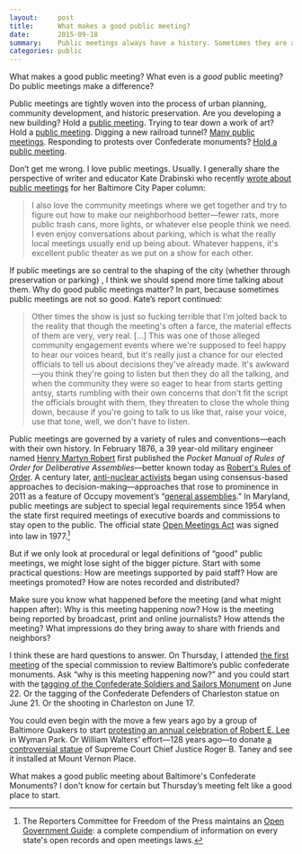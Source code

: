```yaml
---
layout:     post
title:      What makes a good public meeting?
date:       2015-09-18
summary:    Public meetings always have a history. Sometimes they are about history.
categories: public
---
```


What makes a good public meeting? What even is a _good_ public meeting? Do public meetings make a difference?

Public meetings are tightly woven into the process of urban planning, community development, and historic preservation. Are you developing a new building? Hold a [public meeting](http://www.baltimoresun.com/news/maryland/baltimore-city/north-baltimore/ph-ms-parking-0626-20140620-story.html). Trying to tear down a work of art? Hold a [public meeting](http://www.baltimoresun.com/business/real-estate/wonk/bs-bz-mckeldin-plaza-20150512-story.html). Digging a new railroad tunnel? [Many public meetings](http://baltimoreheritage.org/preservation/bp-tunnel-proposal-threatens-demolition-in-historic-west-baltimore/). Responding to protests over Confederate monuments? [Hold a public meeting](http://baltimoreheritage.org/preservation/what-do-we-do-about-baltimores-confederate-monuments/).

Don’t get me wrong. I love public meetings. Usually. I generally share the perspective of writer and educator Kate Drabinski who recently [wrote about public meetings](http://www.citypaper.com/news/columns/field-tripping/bcp-090915-field-tripping-20150909-story.html) for her Baltimore City Paper column:

>I also love the community meetings where we get together and try to figure out how to make our neighborhood better—fewer rats, more public trash cans, more lights, or whatever else people think we need. I even enjoy conversations about parking, which is what the really local meetings usually end up being about. Whatever happens, it's excellent public theater as we put on a show for each other.

If public meetings are so central to the shaping of the city (whether through preservation or parking) , I think we should spend more time talking about them. Why do good public meetings matter? In part, because sometimes public meetings are not so good. Kate’s report continued:

> Other times the show is just so fucking terrible that I'm jolted back to the reality that though the meeting's often a farce, the material effects of them are very, very real. […] This was one of those alleged community engagement events where we're supposed to feel happy to hear our voices heard, but it's really just a chance for our elected officials to tell us about decisions they've already made. It's awkward—you think they're going to listen but then they do all the talking, and when the community they were so eager to hear from starts getting antsy, starts rumbling with their own concerns that don't fit the script the officials brought with them, they threaten to close the whole thing down, because if you're going to talk to us like that, raise your voice, use that tone, well, we don't have to listen.

Public meetings are governed by a variety of rules and conventions—each with their own history. In February 1876, a 39 year-old military engineer named [Henry Martyn Robert](https://en.wikipedia.org/wiki/Henry_Martyn_Robert%20) first published the _Pocket Manual of Rules of Order for Deliberative Assemblies_—better known today as [Robert's Rules of Order](https://en.wikipedia.org/wiki/Robert%27s_Rules_of_Order). A century later, [anti-nuclear activists](https://www.jacobinmag.com/2015/05/consensus-occupy-wall-street-general-assembly/) began using consensus-based approaches to decision-making—approaches that rose to prominence in 2011 as a feature of Occupy movement’s  “[general assemblies](https://en.wikipedia.org/wiki/General_assembly_(Occupy_movement)).” In Maryland, public meetings are subject to special legal requirements since 1954 when the state first required meetings of executive boards and commissions to stay open to the public. The official state [Open Meetings Act](http://www.oag.state.md.us/Opengov/Openmeetings/) was signed into law in 1977.[^1]

But if we only look at procedural or legal definitions of “good” public meetings, we might lose sight of the bigger picture. Start with some practical questions: How are meetings supported by paid staff? How are meetings promoted? How are notes recorded and distributed?

Make sure you know what happened before the meeting (and what might happen after): Why is this meeting happening now? How is the meeting being reported by broadcast, print and online journalists? How attends the meeting? What impressions do they bring away to share with friends and neighbors?

I think these are hard questions to answer. On Thursday, I attended [the first meeting](http://baltimoreheritage.org/preservation/what-do-we-do-about-baltimores-confederate-monuments/) of the special commission to review Baltimore’s public confederate monuments. Ask “why is this meeting happening now?” and you could start with the [tagging of the Confederate Soldiers and Sailors Monument](https://twitter.com/RectorSun/status/613025608583512064) on June 22. Or the tagging of the Confederate Defenders of Charleston statue on June 21. Or the shooting in Charleston on June 17.

You could even begin with the move a few years ago by a group of Baltimore Quakers to start [protesting an annual celebration of Robert E. Lee](http://www.baltimoresun.com/news/maryland/bs-md-confederates-quakers-20150117-story.html) in Wyman Park. Or William Walters’ effort—128 years ago—to donate [a controversial statue](http://baltimoreheritage.github.io/baltimore-civil-rights-heritage/confederate-memory/) of Supreme Court Chief Justice Roger B. Taney and see it installed at Mount Vernon Place.

What makes a good public meeting about Baltimore's Confederate Monuments? I don't know for certain but Thursday’s meeting felt like a good place to start.

[^1]:	The Reporters Committee for Freedom of the Press maintains an [Open Government Guide](http://www.rcfp.org/open-government-guide): a complete compendium of information on every state's open records and open meetings laws.
